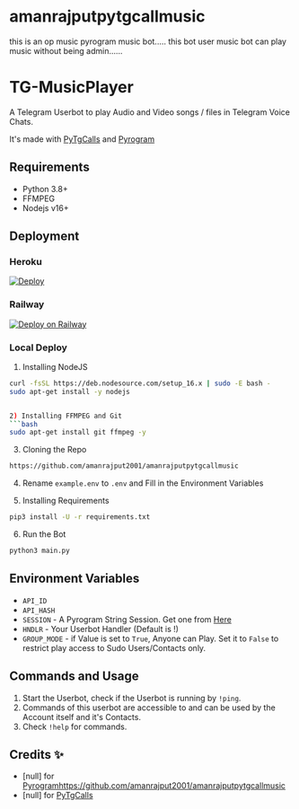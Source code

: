 # amanrajputpytgcallmusic
this is an op music pyrogram music bot..... this bot user music bot can play music   without being admin......
# TG-MusicPlayer
A Telegram Userbot to play Audio and Video songs / files in Telegram Voice Chats.


It's made with [PyTgCalls](https://github.com/pytgcalls/pytgcalls) and [Pyrogram](https://github.com/pyrogram/pyrogram)


## Requirements
- Python 3.8+
- FFMPEG
- Nodejs v16+


## Deployment

### Heroku
[![Deploy](https://www.herokucdn.com/deploy/button.svg)](https://heroku.com/deploy)
### Railway 
[![Deploy on Railway](https://railway.app/button.svg)](https://railway.app/new/template?template=https%3A%2F%2Fgithub.com%2Famanrajput2001%2Famanrajputpytgcallmusic&envs=API_HASH%2CAPI_ID%2CGROUP_MODE%2CHNDLR%2CSESSION&API_HASHDesc=my.telegram.org&API_IDDesc=my.telegram.org&GROUP_MODEDesc=Anyone+can+play%2C+if+set+to+True.+Set+it+to+False+to+restrict+play+access+to+Sudo+Users%2FContacts+only&HNDLRDesc=Handler+%7C+Default+%28%21%29&SESSIONDesc=Pyrogram+String+Session&HNDLRDefault=%21&referralCode=Vr-DSL)
### Local Deploy
1) Installing NodeJS
```bash
curl -fsSL https://deb.nodesource.com/setup_16.x | sudo -E bash -
sudo apt-get install -y nodejs


2) Installing FFMPEG and Git
```bash
sudo apt-get install git ffmpeg -y
```

3) Cloning the Repo
```bash
https://github.com/amanrajput2001/amanrajputpytgcallmusic
```

4) Rename `example.env` to `.env` and Fill in the Environment Variables

5) Installing Requirements
```bash
pip3 install -U -r requirements.txt
```

6) Run the Bot
```bash
python3 main.py
```


## Environment Variables
- `API_ID`
- `API_HASH`
- `SESSION` - A Pyrogram String Session. Get one from [Here](https://replit.com/@dashezup/generate-pyrogram-session-string)
- `HNDLR` - Your Userbot Handler (Default is !)
- `GROUP_MODE` - if Value is set to `True`, Anyone can Play. Set it to `False` to restrict play access to Sudo Users/Contacts only.


## Commands and Usage
1) Start the Userbot, check if the Userbot is running by `!ping`.
2) Commands of this userbot are accessible to and can be used by the Account itself and it's Contacts.
3) Check `!help` for commands.


## Credits ✨
- [null] for [Pyrogram](https://github.com/amanrajput2001/amanrajputpytgcallmusic)https://github.com/amanrajput2001/amanrajputpytgcallmusic
- [null] for [PyTgCalls](https://github.com/amanrajput2001/amanrajputpytgcallmusic)
